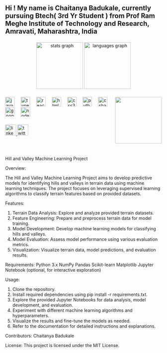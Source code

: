<h2 align="left">Hi ! My name is Chaitanya Badukale, currently pursuing Btech( 3rd Yr Student ) from Prof Ram Meghe Institute of Technology and Research, Amravati, Maharashtra, India</h2>

###

<div align="center">
  <img src="https://github-readme-stats.vercel.app/api?username=ChaitanyaBadukale777&hide_title=false&hide_rank=false&show_icons=true&include_all_commits=true&count_private=true&disable_animations=false&theme=dracula&locale=en&hide_border=false" height="150" alt="stats graph"  />
  <img src="https://github-readme-stats.vercel.app/api/top-langs?username=ChaitanyaBadukale777&locale=en&hide_title=false&layout=compact&card_width=320&langs_count=5&theme=dracula&hide_border=false" height="150" alt="languages graph"  />
</div>

###

<img align="right" height="150" src="https://i.imgflip.com/65efzo.gif"  />

###

<div align="left">
  <img src="https://cdn.jsdelivr.net/gh/devicons/devicon/icons/javascript/javascript-original.svg" height="30" alt="javascript logo"  />
  <img width="12" />
  <img src="https://cdn.jsdelivr.net/gh/devicons/devicon/icons/typescript/typescript-original.svg" height="30" alt="typescript logo"  />
  <img width="12" />
  <img src="https://cdn.jsdelivr.net/gh/devicons/devicon/icons/react/react-original.svg" height="30" alt="react logo"  />
  <img width="12" />
  <img src="https://cdn.jsdelivr.net/gh/devicons/devicon/icons/html5/html5-original.svg" height="30" alt="html5 logo"  />
  <img width="12" />
  <img src="https://cdn.jsdelivr.net/gh/devicons/devicon/icons/css3/css3-original.svg" height="30" alt="css3 logo"  />
  <img width="12" />
  <img src="https://cdn.jsdelivr.net/gh/devicons/devicon/icons/python/python-original.svg" height="30" alt="python logo"  />
  <img width="12" />
  <img src="https://cdn.jsdelivr.net/gh/devicons/devicon/icons/csharp/csharp-original.svg" height="30" alt="csharp logo"  />
  <img width="12" />
  <img src="https://cdn.jsdelivr.net/gh/devicons/devicon/icons/googlecloud/googlecloud-original.svg" height="30" alt="googlecloud logo"  />
  <img width="12" />
  <img src="https://cdn.jsdelivr.net/gh/devicons/devicon/icons/nodejs/nodejs-original.svg" height="30" alt="nodejs logo"  />
</div>

###

<div align="left">
  <a href="linkedin.com/in/chaitanya-badukale-a885b9221" target="_blank">
    <img src="https://img.shields.io/static/v1?message=LinkedIn&logo=linkedin&label=&color=0077B5&logoColor=white&labelColor=&style=for-the-badge" height="35" alt="linkedin logo"  />
  </a>
  <a href="@Chhaaaaiiiiiii" target="_blank">
    <img src="https://img.shields.io/static/v1?message=Twitter&logo=twitter&label=&color=1DA1F2&logoColor=white&labelColor=&style=for-the-badge" height="35" alt="twitter logo"  />
  </a>
</div>

###

<br clear="both">

###


Hill and Valley Machine Learning Project

Overview:

The Hill and Valley Machine Learning Project aims to develop predictive models for identifying hills and valleys in terrain data using machine learning techniques. The project focuses on leveraging supervised learning algorithms to classify terrain features based on provided datasets.


Features:

1. Terrain Data Analysis: Explore and analyze provided terrain datasets.
2. Feature Engineering: Prepare and preprocess terrain data for model training.
3. Model Development: Develop machine learning models for classifying hills and valleys.
4. Model Evaluation: Assess model performance using various evaluation metrics.
5. Visualization: Visualize terrain data, model predictions, and evaluation results.


Requirements:
Python 3.x
NumPy
Pandas
Scikit-learn
Matplotlib
Jupyter Notebook (optional, for interactive exploration)


Usage:
1. Clone the repository.
2. Install required dependencies using pip install -r requirements.txt.
3. Explore the provided Jupyter Notebooks for data analysis, model development, and evaluation.
4. Experiment with different machine learning algorithms and hyperparameters.
5. Visualize the results and fine-tune the models as needed.
6. Refer to the documentation for detailed instructions and explanations.


Contributors:
Chaitanya Badukale


License:
This project is licensed under the MIT License.
